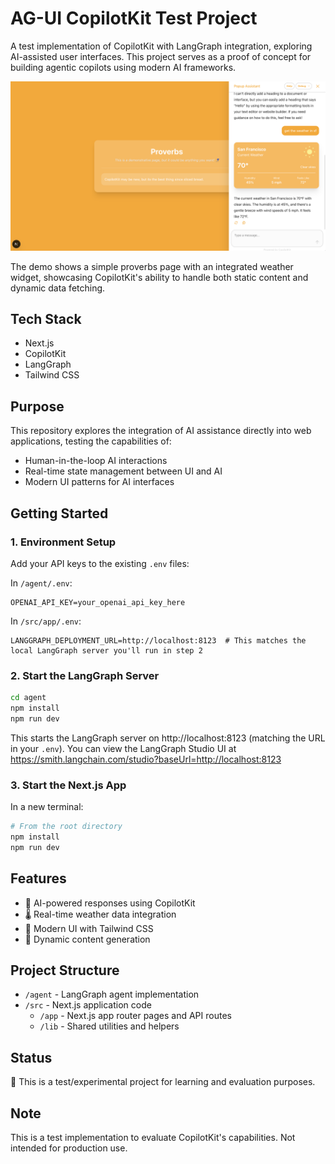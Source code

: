 # AG-UI CopilotKit Test Project

A test implementation of CopilotKit with LangGraph integration, exploring AI-assisted user interfaces. This project serves as a proof of concept for building agentic copilots using modern AI frameworks.

![Demo Screenshot](./public/demo-screenshot.png)

The demo shows a simple proverbs page with an integrated weather widget, showcasing CopilotKit's ability to handle both static content and dynamic data fetching.

## Tech Stack

- Next.js
- CopilotKit
- LangGraph
- Tailwind CSS

## Purpose

This repository explores the integration of AI assistance directly into web applications, testing the capabilities of:

- Human-in-the-loop AI interactions
- Real-time state management between UI and AI
- Modern UI patterns for AI interfaces

## Getting Started

### 1. Environment Setup

Add your API keys to the existing `.env` files:

In `/agent/.env`:

```
OPENAI_API_KEY=your_openai_api_key_here
```

In `/src/app/.env`:

```
LANGGRAPH_DEPLOYMENT_URL=http://localhost:8123  # This matches the local LangGraph server you'll run in step 2
```

### 2. Start the LangGraph Server

```bash
cd agent
npm install
npm run dev
```

This starts the LangGraph server on http://localhost:8123 (matching the URL in your `.env`). You can view the LangGraph Studio UI at https://smith.langchain.com/studio?baseUrl=http://localhost:8123

### 3. Start the Next.js App

In a new terminal:

```bash
# From the root directory
npm install
npm run dev
```

## Features

- 🤖 AI-powered responses using CopilotKit
- 🌡️ Real-time weather data integration
- 💅 Modern UI with Tailwind CSS
- 🔄 Dynamic content generation

## Project Structure

- `/agent` - LangGraph agent implementation
- `/src` - Next.js application code
  - `/app` - Next.js app router pages and API routes
  - `/lib` - Shared utilities and helpers

## Status

🧪 This is a test/experimental project for learning and evaluation purposes.

## Note

This is a test implementation to evaluate CopilotKit's capabilities. Not intended for production use.
